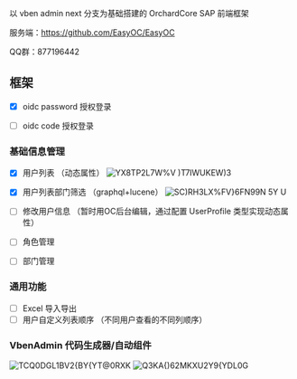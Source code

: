 以 vben admin next 分支为基础搭建的  OrchardCore SAP 前端框架

服务端：https://github.com/EasyOC/EasyOC

QQ群：877196442
## 框架

- [x] oidc password 授权登录
- [ ] oidc code 授权登录


### 基础信息管理
- [X] 用户列表 （动态属性）
![YX8TP2L7W%V )T7IWUKEW)3](https://user-images.githubusercontent.com/15613121/150072609-b25abb26-f3c9-4efe-b526-77e234c1309f.png)

- [X] 用户列表部门筛选 （graphql+lucene）
![SC)RH3LX%FV}6FN99N 5Y U](https://user-images.githubusercontent.com/15613121/150072622-4c0f33fd-804c-48d1-bf72-976a764c0173.png)

- [ ] 修改用户信息 （暂时用OC后台编辑，通过配置 UserProfile 类型实现动态属性）
- [ ] 角色管理
- [ ] 部门管理

### 通用功能
- [ ] Excel 导入导出
- [ ] 用户自定义列表顺序 （不同用户查看的不同列顺序）

### VbenAdmin 代码生成器/自动组件
![TCQ0DGL1BV2{BY{YT@0RXK](https://user-images.githubusercontent.com/15613121/155528839-093f9a80-761c-44ef-beaf-22ddd69c5a2e.jpg)
![$Q3K$A{)62MKXU2Y9{YDL0G](https://user-images.githubusercontent.com/15613121/155528861-818e611e-ca2e-428f-b4f8-edae751f806a.jpg)
